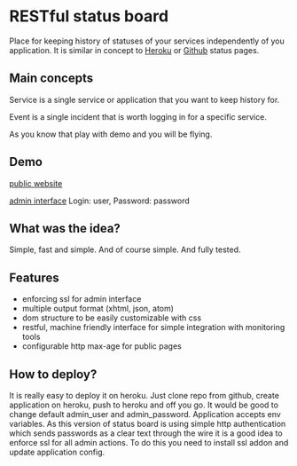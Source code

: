 RESTful status board
====================
Place for keeping history of statuses of your services independently of you application. It is similar in concept to [Heroku](http://status.heroku.com/) or [Github](http://status.github.com/) status pages.

Main concepts
-------------
Service is a single service or application that you want to keep history for.

Event is a single incident that is worth logging in for a specific service.

As you know that play with demo and you will be flying.

Demo
----
[public website](http://statusboard.heroku.com)

[admin interface](http://statusboard.heroku.com/admin/) Login: user, Password: password

What was the idea?
------------------
Simple, fast and simple. And of course simple. And fully tested.

Features
--------
 * enforcing ssl for admin interface
 * multiple output format (xhtml, json, atom)
 * dom structure to be easily customizable with css
 * restful, machine friendly interface for simple integration with monitoring tools
 * configurable http max-age for public pages

How to deploy?
--------------
It is really easy to deploy it on heroku. Just clone repo from github, create application on heroku, push to heroku and off you go. It would be good to change default admin_user and admin_password. Application accepts env variables. As this version of status board is using simple http authentication which sends passwords as a clear text through the wire it is a good idea to enforce ssl for all admin actions. To do this you need to install ssl addon and update application config. 
